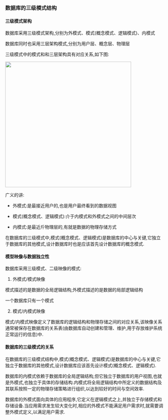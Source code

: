 ### 数据库的三级模式结构

#### 三级模式架构

数据库采用三级模式架构,分别为外模式、模式(概念模式、逻辑模式)、内模式

数据库同时也采用三层架构模式,分别为用户层、概念层、物理层

三级模式中的模式和和三层架构具有对应关系,如下图:

<img src="./images/i28.png" width="400" />

广义的讲:

- 外模式:是最接近用户的,也是用户最终看到的数据视图

- 模式(概念模式、逻辑模式):介于内模式和外模式之间的中间层次

- 内模式:是最近斤物理层的,有就是数据的物理存储方式

在数据库的三级模式中,模式(概念模式、逻辑模式)是数据库的中心与关键,它独立于数据库的其他模式,设计数据库时也是应该首先设计数据库的概念模式.

#### 模型映像与数据独立性

数据库采用三级模式、二级映像的模式:

1. 外模式/模式映像

模式描述的是数据的全局逻辑结构,外模式描述的是数据的局部逻辑结构

一个数据库只有一个模式

2. 模式/内模式映像

模式/内模式映像定义了数据库的逻辑结构和物理存储之间的对应关系,该映像关系通常被保存在数据库的关系表(由数据库自动创建和管理、维护,用于存放维护系统正常运行的信息)中.

#### 数据库的三级模式的关系

在数据库的三级模式结构中,模式(概念模式、逻辑模式)是数据库的中心与关键,它独立于数据库的其他模式,设计数据库应该首先设计模式(概念模式、逻辑模式).

数据库的内模式依赖于数据库的全局逻辑结构,但它独立于数据库的用户视图,也就是外模式,也独立于具体的存储结构.内模式将全局逻辑结构中所定义的数据结构及其联系按照一定的物理存储策略进行组织,以达到较好的时间与空间效率.

数据库的外模式面向具体的应用程序,它定义在逻辑模式之上,并独立于存储模式和存储设备.当应用需求发生较大变化时,相应的外模式不能满足用户需求时,就需要调整外模式定义,以满足用户需求.